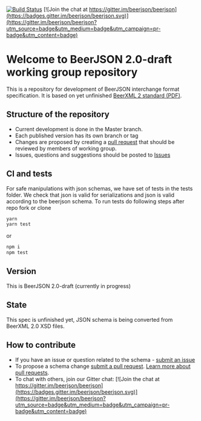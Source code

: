 [![Build Status](https://travis-ci.org/beerjson/beerjson.svg?branch=preparing-beerjson-2.0)](https://travis-ci.org/beerjson/beerjson)
[![Join the chat at https://gitter.im/beerjson/beerjson](https://badges.gitter.im/beerjson/beerjson.svg)](https://gitter.im/beerjson/beerjson?utm_source=badge&utm_medium=badge&utm_campaign=pr-badge&utm_content=badge)

# Welcome to BeerJSON 2.0-draft working group repository

This is a repository for development of BeerJSON interchange format
specification. It is based on yet unfinished
[BeerXML 2 standard (PDF)](http://users.speakeasy.net/%7Eantonw/beer_xml/BeerXML_v2_01.pdf).

## Structure of the repository

* Current development is done in the Master branch.
* Each published version has its own branch or tag
* Changes are proposed by creating a
  [pull request](https://github.com/beerjson/beerjson/pulls) that should be
  reviewed by members of working group.
* Issues, questions and suggestions should be posted to
  [Issues](https://github.com/beerjson/beerjson/issues)

## CI and tests

For safe manipulations with json schemas, we have set of tests in the tests
folder. We check that json is valid for serializations and json is valid
according to the beerjson schema. To run tests do following steps after repo
fork or clone

```bash
yarn
yarn test
```

or

```bash
npm i
npm test
```

## Version

This is BeerJSON 2.0-draft (currently in progress)

## State

This spec is unfinished yet, JSON schema is being converted from BeerXML 2.0 XSD
files.

## How to contribute

* If you have an issue or question related to the schema -
  [submit an issue](https://github.com/beerjson/beerjson/issues)
* To propose a schema change
  [submit a pull request](https://github.com/beerjson/beerjson/pulls).
  [Learn more about pull requests](https://help.github.com/articles/about-pull-requests/).
* To chat with others, join our Gitter chat:
  [![Join the chat at https://gitter.im/beerjson/beerjson](https://badges.gitter.im/beerjson/beerjson.svg)](https://gitter.im/beerjson/beerjson?utm_source=badge&utm_medium=badge&utm_campaign=pr-badge&utm_content=badge)
